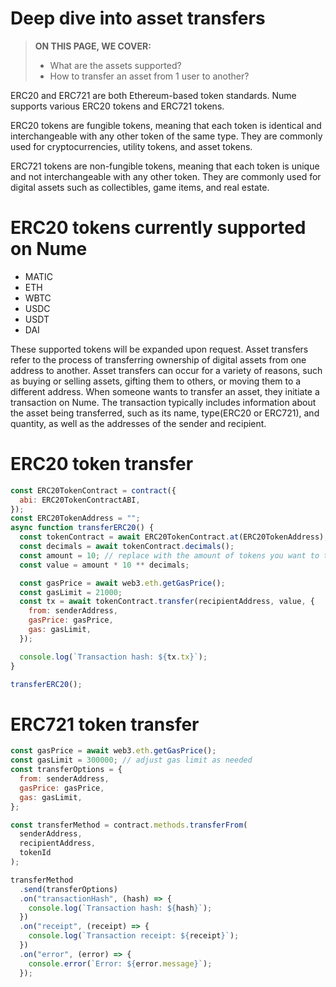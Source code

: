# Deep dive into asset transfers

> **ON THIS PAGE, WE COVER:**
>
> - What are the assets supported?
> - How to transfer an asset from 1 user to another?

ERC20 and ERC721 are both Ethereum-based token standards. Nume supports various ERC20 tokens and ERC721 tokens.

ERC20 tokens are fungible tokens, meaning that each token is identical and interchangeable with any other token of the same type. They are commonly used for cryptocurrencies, utility tokens, and asset tokens.

ERC721 tokens are non-fungible tokens, meaning that each token is unique and not interchangeable with any other token. They are commonly used for digital assets such as collectibles, game items, and real estate.

# ERC20 tokens currently supported on Nume

- MATIC
- ETH
- WBTC
- USDC
- USDT
- DAI

These supported tokens will be expanded upon request.
Asset transfers refer to the process of transferring ownership of digital assets from one address to another. Asset transfers can occur for a variety of reasons, such as buying or selling assets, gifting them to others, or moving them to a different address. When someone wants to transfer an asset, they initiate a transaction on Nume. The transaction typically includes information about the asset being transferred, such as its name, type(ERC20 or ERC721), and quantity, as well as the addresses of the sender and recipient.

# ERC20 token transfer

```js
const ERC20TokenContract = contract({
  abi: ERC20TokenContractABI,
});
const ERC20TokenAddress = "";
async function transferERC20() {
  const tokenContract = await ERC20TokenContract.at(ERC20TokenAddress);
  const decimals = await tokenContract.decimals();
  const amount = 10; // replace with the amount of tokens you want to transfer
  const value = amount * 10 ** decimals;

  const gasPrice = await web3.eth.getGasPrice();
  const gasLimit = 21000;
  const tx = await tokenContract.transfer(recipientAddress, value, {
    from: senderAddress,
    gasPrice: gasPrice,
    gas: gasLimit,
  });

  console.log(`Transaction hash: ${tx.tx}`);
}

transferERC20();
```

# ERC721 token transfer

```js
const gasPrice = await web3.eth.getGasPrice();
const gasLimit = 300000; // adjust gas limit as needed
const transferOptions = {
  from: senderAddress,
  gasPrice: gasPrice,
  gas: gasLimit,
};

const transferMethod = contract.methods.transferFrom(
  senderAddress,
  recipientAddress,
  tokenId
);

transferMethod
  .send(transferOptions)
  .on("transactionHash", (hash) => {
    console.log(`Transaction hash: ${hash}`);
  })
  .on("receipt", (receipt) => {
    console.log(`Transaction receipt: ${receipt}`);
  })
  .on("error", (error) => {
    console.error(`Error: ${error.message}`);
  });
```
